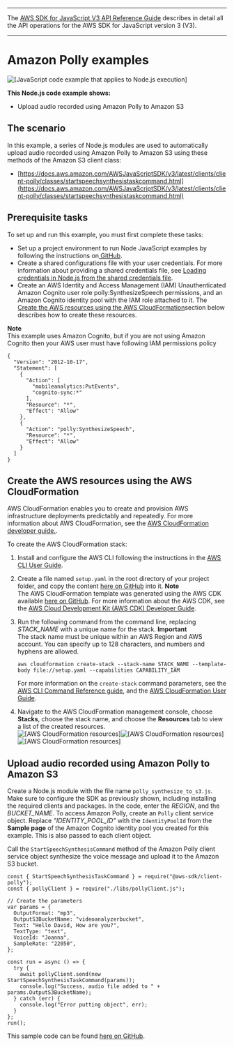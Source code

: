 --------

 The [AWS SDK for JavaScript V3 API Reference Guide](https://docs.aws.amazon.com/AWSJavaScriptSDK/v3/latest/index.html) describes in detail all the API operations for the AWS SDK for JavaScript version 3 \(V3\)\. 

--------

# Amazon Polly examples<a name="polly-examples"></a>

![\[JavaScript code example that applies to Node.js execution\]](http://docs.aws.amazon.com/sdk-for-javascript/v3/developer-guide/images/nodeicon.png)

**This Node\.js code example shows:**
+ Upload audio recorded using Amazon Polly to Amazon S3

## The scenario<a name="polly-example-synthesize-to-s3-scenario"></a>

In this example, a series of Node\.js modules are used to automatically upload audio recorded using Amazon Polly to Amazon S3 using these methods of the Amazon S3 client class:
+ [https://docs.aws.amazon.com/AWSJavaScriptSDK/v3/latest/clients/client-polly/classes/startspeechsynthesistaskcommand.html](https://docs.aws.amazon.com/AWSJavaScriptSDK/v3/latest/clients/client-polly/classes/startspeechsynthesistaskcommand.html)

## Prerequisite tasks<a name="polly-example-synthesize-to-s3-prerequisites"></a>

To set up and run this example, you must first complete these tasks:
+ Set up a project environment to run Node JavaScript examples by following the instructions on[ GitHub](https://github.com/awsdocs/aws-doc-sdk-examples/tree/master/javascriptv3/example_code/s3/README.md)\.
+ Create a shared configurations file with your user credentials\. For more information about providing a shared credentials file, see [Loading credentials in Node\.js from the shared credentials file](loading-node-credentials-shared.md)\.
+ Create an AWS Identity and Access Management \(IAM\) Unauthenticated Amazon Cognito user role polly:SynthesizeSpeech permissions, and an Amazon Cognito identity pool with the IAM role attached to it\. The [Create the AWS resources using the AWS CloudFormation](#polly-example-synthesize-to-s3-create-resources)section below describes how to create these resources\.

**Note**  
This example uses Amazon Cognito, but if you are not using Amazon Cognito then your AWS user must have following IAM permissions policy  

```
{
  "Version": "2012-10-17",
  "Statement": [
    {
      "Action": [
        "mobileanalytics:PutEvents",
        "cognito-sync:*"
      ],
      "Resource": "*",
      "Effect": "Allow"
    },
    {
      "Action": "polly:SynthesizeSpeech",
      "Resource": "*",
      "Effect": "Allow"
    }
  ]
}
```

## Create the AWS resources using the AWS CloudFormation<a name="polly-example-synthesize-to-s3-create-resources"></a>

AWS CloudFormation enables you to create and provision AWS infrastructure deployments predictably and repeatedly\. For more information about AWS CloudFormation, see the [AWS CloudFormation developer guide\.](https://docs.aws.amazon.com/AWSCloudFormation/latest/UserGuide/Welcome.html)\.

To create the AWS CloudFormation stack:

1. Install and configure the AWS CLI following the instructions in the [AWS CLI User Guide](https://docs.aws.amazon.com/cli/latest/userguide/cli-chap-welcome.html)\.

1. Create a file named `setup.yaml` in the root directory of your project folder, and copy the content [ here on GitHub](https://github.com/awsdocs/aws-doc-sdk-examples/blob/main/javascriptv3/example_code/polly/general-examples/src/setup.yaml) into it\. 
**Note**  
The AWS CloudFormation template was generated using the AWS CDK available [here on GitHub](https://github.com/awsdocs/aws-doc-sdk-examples/blob/main/resources/cdk/javascript_example_code_polly_aws_service/)\. For more information about the AWS CDK, see the [AWS Cloud Development Kit \(AWS CDK\) Developer Guide](https://docs.aws.amazon.com/cdk/latest/guide/)\.

1. Run the following command from the command line, replacing *STACK\_NAME* with a unique name for the stack\.
**Important**  
The stack name must be unique within an AWS Region and AWS account\. You can specify up to 128 characters, and numbers and hyphens are allowed\.

   ```
   aws cloudformation create-stack --stack-name STACK_NAME --template-body file://setup.yaml --capabilities CAPABILITY_IAM
   ```

   For more information on the `create-stack` command parameters, see the [AWS CLI Command Reference guide](https://docs.aws.amazon.com/cli/latest/reference/cloudformation/create-stack.html), and the [AWS CloudFormation User Guide](https://docs.aws.amazon.com/AWSCloudFormation/latest/UserGuide/using-cfn-cli-creating-stack.html)\.

1. Navigate to the AWS CloudFormation management console, choose **Stacks**, choose the stack name, and choose the **Resources** tab to view a list of the created resources\.  
![\[AWS CloudFormation resources\]](http://docs.aws.amazon.com/sdk-for-javascript/v3/developer-guide/)![\[AWS CloudFormation resources\]](http://docs.aws.amazon.com/sdk-for-javascript/v3/developer-guide/)![\[AWS CloudFormation resources\]](http://docs.aws.amazon.com/sdk-for-javascript/v3/developer-guide/)

## Upload audio recorded using Amazon Polly to Amazon S3<a name="polly-example-synthesize-to-s3-example"></a>

Create a Node\.js module with the file name `polly_synthesize_to_s3.js`\. Make sure to configure the SDK as previously shown, including installing the required clients and packages\. In the code, enter the *REGION*, and the *BUCKET\_NAME*\. To access Amazon Polly, create an `Polly` client service object\. Replace *"IDENTITY\_POOL\_ID"* with the `IdentityPoolId` from the **Sample page** of the Amazon Cognito identity pool you created for this example\. This is also passed to each client object\.

Call the `StartSpeechSynthesisCommand` method of the Amazon Polly client service object synthesize the voice message and upload it to the Amazon S3 bucket\. 

```
const { StartSpeechSynthesisTaskCommand } = require("@aws-sdk/client-polly");
const { pollyClient } = require("./libs/pollyClient.js");

// Create the parameters
var params = {
  OutputFormat: "mp3",
  OutputS3BucketName: "videoanalyzerbucket",
  Text: "Hello David, How are you?",
  TextType: "text",
  VoiceId: "Joanna",
  SampleRate: "22050",
};

const run = async () => {
  try {
    await pollyClient.send(new StartSpeechSynthesisTaskCommand(params));
    console.log("Success, audio file added to " + params.OutputS3BucketName);
  } catch (err) {
    console.log("Error putting object", err);
  }
};
run();
```

This sample code can be found [here on GitHub](https://github.com/awsdocs/aws-doc-sdk-examples/blob/master/javascriptv3/example_code/polly/general-examples/src/polly_synthesize_to_s3.js)\.